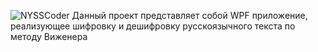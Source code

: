 ![NYSSCoder](https://user-images.githubusercontent.com/35334712/116748352-01b48480-aa08-11eb-8a1a-dc32125da08a.png)
Данный проект представляет собой WPF приложение, реализующее шифровку и дешифровку русскоязычного текста по методу Виженера
